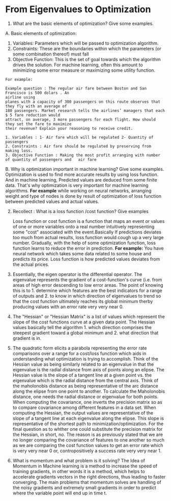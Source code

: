 <h1>From Eigenvalues to Optimization</h1>

1. What are the basic elements of optimization? Give some examples.
  
  A. Basic elements of optimization:
  1. Variables: Parameters which will be passed to optimization algorithm.
  2. Constraints: These are the boundaries within which the parameters (or some combination thereof) must fall
  3. Objective Function: This is the set of goal towards which the algorithm drives the 
    solution. For machine learning, often this amount to minimizing some error measure or maximizing
    some utility function.

    For example:

    Example question : The regular air fare between Boston and San Francisco is 500 dolars . An
    airline using
    planes with a capacity of 300 passengers on this route observes that they fly with an average of
    180 passengers. Market research tells the airlines’ managers that each $ 5 fare reduction would
    attract, on average, 3 more passengers for each flight. How should they set the fare to maximize
    their revenue? Explain your reasoning to receive credit.

    1. Variables : 1- Air fare which will be regulated 2- Quantity of passengers
    2. Constraints : Air fare should be regulated by preserving from making loss.
    3. Objective Function : Making the most profit arranging with number of quantity of passengers and   air fare
  
  B. Why is optimization important in machine learning? Give some examples. 
     Optimization is used to find more accurate results by using loss function. And in machine
     learning, Predicted values are deduced from some finite data. That's why optimization is very
     important for machine learning algorithms. **For example** while working on neural networks,
     arranging weight and type of nodes is done by result of optimization of
     loss function between predicted values and actual values. 


2. Recollect : What is a loss function /cost function? Give examples 

   Loss function or cost function is a function that maps an event or values of one or more
   variables onto a real number
   intuitively representing some "cost" associated with the event.Basically If predictions deviates
   too much from actual results, loss function would cough up a very large number. Gradually, with
   the help of some optimization function, loss function learns to reduce the error in prediction.
   **For example:** You have neural network which takes some data related to some house and predicts
   its price. Loss function is how predicted values deviates from the actual prices.


3. Essentially, the eigen operator is the differential operator. The eigenvalue represents the
   gradient of a cost-function's
   curve (i.e. from areas of high error descending to low error areas. The point of knowing this is
   to 1. determine which features are the best indicators for a range of outputs and 2. to know in
   which direction of eigenvalues to trend so that the cost function ultimately reaches its global
   minimum therby producing values with an error rate very very near 0.

4. The "Hessian" or "Hessian Matrix" is a list of values which represent the slope of the cost
   functions curve at a given
   data point. The Hessian values basically tell the algorithm 1. which direction comprises the
   steepest gradient toward a global minimum and 2. what direction that gradient is in.
   
5. The quadratic form elicits a parabola representing the error rate comparisons over a range for a
   cost/loss function which aids in understanding what optimization is trying to accomplish. Think
   of the Hessian value as being similarly related to an eigenvalue in that the eigenvalue is the
   radial distance from axis of points along an elipse. The Hessian value is the slope of a tangent
   line at a given point vs. the eigenvalue which is the radial distance from the central axis.
   Think of the maholonobis distance as being representative of the arc distance along the elipse
   from one point to another. To calculate the Maholonobis distance, one needs the radial distance
   or eigenvalue for both points. When computing the covariance, one inverts the precision matrix so
   as to compare covariance among different features in a data set. When computing the Hessian, the
   output values are representative of the slope of a tangent line at each eigenvalue along the
   elipse. This slope is representative of the shortest path to minimization/optimization. For the
   final question as to whther one could substitute the precision matrix for the Hessian, in short,
   no. The reason is as previously stated that we are no longer comparing the covariance of features
   to one another so much as we are comparing the cost function values to get an error rate which is
   very very near 0 or, contropositively a success rate very very near 1.
   
6. What is momentum and what problem is it solving? The Idea of Momentum in Machine learning is a
   method to increase the speed of training gradients, in other words it is a method, which helps
   to accelerate gradients vectors in the right directions, thus leading to faster converging. The
   main problems that momentum solves are handling of the noisy gradients and extremely small
   gradients in order to predict where the variable point will end up in time t.
